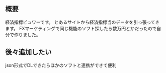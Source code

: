## 概要

経済指標ビュワーです。
とあるサイトから経済指標当のデータを引っ張ってきます。
FXマーケティングで同じ機能のソフト探したら数万円とかだったので自分で作りました。

## 後々追加したい
json形式でDLできたらほかのソフトと連携ができて便利
